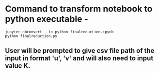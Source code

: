 # Command to transform notebook to python executable - 

`jupyter nbconvert --to python finalreduction.ipynb`  
`python finalreduction.py`

## User will be prompted to give csv file path of the input in format 'u', 'v' and will also need to input value K.
